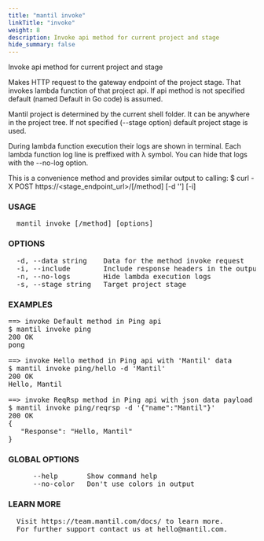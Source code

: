 ```yaml
---
title: "mantil invoke"
linkTitle: "invoke"
weight: 8
description: Invoke api method for current project and stage
hide_summary: false
---
```


Invoke api method for current project and stage

Makes HTTP request to the gateway endpoint of the project stage. That invokes
lambda function of that project api. If api method is not specified default
(named Default in Go code) is assumed.

Mantil project is determined by the current shell folder. It can be anywhere in
the project tree.
If not specified (--stage option) default project stage is used.

During lambda function execution their logs are shown in terminal. Each lambda
function log line is preffixed with λ symbol. You can hide that logs with the
--no-log option.

This is a convenience method and provides similar output to calling:
$ curl -X POST https://<stage_endpoint_url>/<api>[/method] [-d '<data>'] [-i]

### USAGE
<pre>
  mantil invoke <api>[/method] [options]
</pre>
### OPTIONS
<pre>
  -d, --data string    Data for the method invoke request
  -i, --include        Include response headers in the output
  -n, --no-logs        Hide lambda execution logs
  -s, --stage string   Target project stage
</pre>
### EXAMPLES
<pre>
==> invoke Default method in Ping api
$ mantil invoke ping
200 OK
pong

==> invoke Hello method in Ping api with 'Mantil' data
$ mantil invoke ping/hello -d 'Mantil'
200 OK
Hello, Mantil

==> invoke ReqRsp method in Ping api with json data payload
$ mantil invoke ping/reqrsp -d '{"name":"Mantil"}'
200 OK
{
   "Response": "Hello, Mantil"
}
</pre>
### GLOBAL OPTIONS
<pre>
      --help       Show command help
      --no-color   Don't use colors in output
</pre>
### LEARN MORE
<pre>
  Visit https://team.mantil.com/docs/ to learn more.
  For further support contact us at hello@mantil.com.
</pre>
